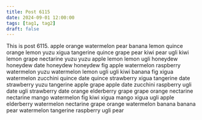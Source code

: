 ```yaml
---
title: Post 6115
date: 2024-09-01 12:00:00
tags: [tag1, tag2]
draft: false
---
```

This is post 6115.
apple
orange
watermelon
pear
banana
lemon
quince
orange
lemon
yuzu
xigua
tangerine
quince
grape
pear
kiwi
pear
ugli
kiwi
lemon
grape
nectarine
yuzu
yuzu
apple
lemon
lemon
ugli
honeydew
honeydew
date
honeydew
honeydew
fig
apple
watermelon
raspberry
watermelon
yuzu
watermelon
lemon
ugli
ugli
kiwi
banana
fig
xigua
watermelon
zucchini
quince
date
quince
strawberry
xigua
tangerine
date
strawberry
yuzu
tangerine
apple
grape
apple
date
zucchini
raspberry
ugli
date
ugli
strawberry
date
orange
elderberry
grape
grape
orange
nectarine
nectarine
mango
watermelon
fig
kiwi
xigua
mango
xigua
ugli
apple
elderberry
watermelon
nectarine
grape
orange
watermelon
banana
banana
pear
watermelon
tangerine
raspberry
ugli
pear
